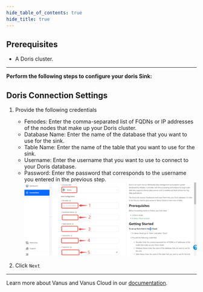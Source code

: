 ```yaml
--- 
hide_table_of_contents: true
hide_title: true
---
```


## Prerequisites

- A Doris cluster.

---

**Perform the following steps to configure your doris Sink:**

## Doris Connection Settings

1. Provide the following credentials

   - Fenodes: Enter the comma-separated list of FQDNs or IP addresses of the nodes that make up your Doris cluster.
   - Database Name: Enter the name of the database that you want to use for the sink.
   - Table Name: Enter the name of the table that you want to use for the sink.
   - Username: Enter the username that you want to use to connect to your Doris database.
   - Password: Enter the password that corresponds to the username you entered in the previous step.
     ![](images/doris.png)

2. Click `Next`

---

Learn more about Vanus and Vanus Cloud in our [documentation](https://docs.vanus.ai).

